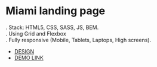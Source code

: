 # Miami landing page
. Stack: HTML5, CSS, SASS, JS, BEM.<br>
. Using Grid and Flexbox<br>
. Fully responsive (Mobile, Tablets, Laptops, High screens).

- [DESIGN](https://www.figma.com/file/nHz8bflIwJaWP3P99vKTH5/miami_home_new?node-id=16033%3A3)
- [DEMO LINK](https://nyaremchuk.github.io/miamy/)

